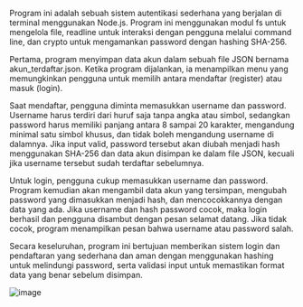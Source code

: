 Program ini adalah sebuah sistem autentikasi sederhana yang berjalan di terminal menggunakan Node.js. Program ini menggunakan modul fs untuk mengelola file, readline untuk interaksi dengan pengguna melalui command line, dan crypto untuk mengamankan password dengan hashing SHA-256.

Pertama, program menyimpan data akun dalam sebuah file JSON bernama akun_terdaftar.json. Ketika program dijalankan, ia menampilkan menu yang memungkinkan pengguna untuk memilih antara mendaftar (register) atau masuk (login).

Saat mendaftar, pengguna diminta memasukkan username dan password. Username harus terdiri dari huruf saja tanpa angka atau simbol, sedangkan password harus memiliki panjang antara 8 sampai 20 karakter, mengandung minimal satu simbol khusus, dan tidak boleh mengandung username di dalamnya. Jika input valid, password tersebut akan diubah menjadi hash menggunakan SHA-256 dan data akun disimpan ke dalam file JSON, kecuali jika username tersebut sudah terdaftar sebelumnya.

Untuk login, pengguna cukup memasukkan username dan password. Program kemudian akan mengambil data akun yang tersimpan, mengubah password yang dimasukkan menjadi hash, dan mencocokkannya dengan data yang ada. Jika username dan hash password cocok, maka login berhasil dan pengguna disambut dengan pesan selamat datang. Jika tidak cocok, program menampilkan pesan bahwa username atau password salah.

Secara keseluruhan, program ini bertujuan memberikan sistem login dan pendaftaran yang sederhana dan aman dengan menggunakan hashing untuk melindungi password, serta validasi input untuk memastikan format data yang benar sebelum disimpan.

![image](https://github.com/user-attachments/assets/f46ef225-e1c5-477e-99f0-7e9068994b61)
